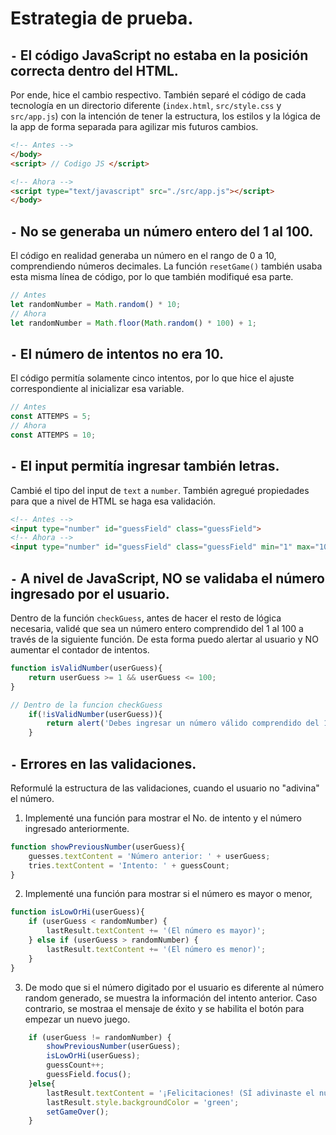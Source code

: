# Estrategia de prueba.

## `-` El código JavaScript no estaba en la posición correcta dentro del HTML. 
Por ende, hice el cambio respectivo. También separé el código de cada tecnología en un directorio diferente (`index.html`, `src/style.css` y `src/app.js`) con la intención de tener la estructura, los estilos y la lógica de la app de forma separada para agilizar mis futuros cambios. 
```html
<!-- Antes -->
</body>
<script> // Codigo JS </script>
```
```html
<!-- Ahora -->
<script type="text/javascript" src="./src/app.js"></script>
</body>
```

## `-` No se generaba un número entero del 1 al 100.
El código en realidad generaba un número en el rango de 0 a 10, comprendiendo números decimales. La función `resetGame()` también usaba esta misma línea de código, por lo que también modifiqué esa parte.
```javascript
// Antes
let randomNumber = Math.random() * 10;
// Ahora
let randomNumber = Math.floor(Math.random() * 100) + 1;
```

## `-` El número de intentos no era 10.
El código permitía solamente cinco intentos, por lo que hice el ajuste correspondiente al inicializar esa variable.
```javascript
// Antes
const ATTEMPS = 5;
// Ahora
const ATTEMPS = 10;
```

## `-` El input permitía ingresar también letras.
Cambié el tipo del input de `text` a `number`. También agregué propiedades para que a nivel de HTML se haga esa validación.
```html
<!-- Antes -->
<input type="number" id="guessField" class="guessField">
<!-- Ahora -->
<input type="number" id="guessField" class="guessField" min="1" max="100">
```

## `-` A nivel de JavaScript, NO se validaba el número ingresado por el usuario.
Dentro de la función `checkGuess`, antes de hacer el resto de lógica necesaria, validé que sea un número entero comprendido del 1 al 100 a través de la siguiente función. De esta forma puedo alertar al usuario y NO aumentar el contador de intentos.
```javascript
function isValidNumber(userGuess){
    return userGuess >= 1 && userGuess <= 100;
}

// Dentro de la funcion checkGuess
    if(!isValidNumber(userGuess)){
        return alert('Debes ingresar un número válido comprendido del 1 al 100');
    }
```

## `-` Errores en las validaciones.
Reformulé la estructura de las validaciones, cuando el usuario no "adivina" el número.

1. Implementé una función para mostrar el No. de intento y el número ingresado anteriormente.
```javascript
function showPreviousNumber(userGuess){
    guesses.textContent = 'Número anterior: ' + userGuess;
    tries.textContent = 'Intento: ' + guessCount;
}
```

2. Implementé una función para mostrar si el número es mayor o menor, 
```javascript
function isLowOrHi(userGuess){
    if (userGuess < randomNumber) {
        lastResult.textContent += '(El número es mayor)';
    } else if (userGuess > randomNumber) {
        lastResult.textContent += '(El número es menor)';
    }
}
```

3. De modo que si el número digitado por el usuario es diferente al número random generado, se muestra la información del intento anterior. Caso contrario, se mostraa el mensaje de éxito y se habilita el botón para empezar un nuevo juego.
```javascript
    if (userGuess != randomNumber) {
        showPreviousNumber(userGuess);
        isLowOrHi(userGuess);
        guessCount++;
        guessField.focus();
    }else{
        lastResult.textContent = '¡Felicitaciones! (SÍ adivinaste el número)';
        lastResult.style.backgroundColor = 'green';
        setGameOver();
    }
```

